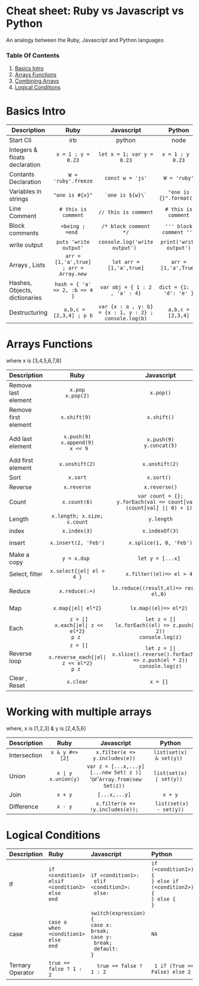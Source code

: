 # Cheat sheet: Ruby vs Javascript vs Python
An analogy between the Ruby, Javascript and Python languages

### Table Of Contents
1. [Basics Intro](#intro)
2. [Arrays Functions](#functions)
3. [Combining Arrays](#multiple)
4. [Logical Conditions](#conditions)

<h1 id=intro>Basics Intro </h1>

| Description   |Ruby           | Javascript     |Python |
| ------------- |:--------------:| :-----:|:--------:|
| Start Cli| irb | python | node |
| Integers & floats declaration    |``` x = 1 ; y = 0.23 ```|``` let x = 1; var y = 0.23 ```|```x = 1 ; y = 0.23```|
| Contants Declaration     |``` W = 'ruby'.freeze ```|``` const w = 'js' ```|``` W = 'ruby' ```|
| Variables in strings     |``` "one is #{x}" ```|``` `one is ${w}\` ```|``` "one is {}".format(x) ```|
| Line Comment            |``` # this is comment ```|``` // this is comment ```|``` # this is comment ```| 
| Block comments |```=being ;  =end ```|``` /* block comment */ ```|``` ''' block comment ''' ```|
| write output |``` puts 'write output' ```|```console.log('write output') ```|```print('write output')```|
| Arrays , Lists    |``` arr = [1,'a',true] ; arr = Array.new ```|```let arr = [1,'a',true]```|``` arr = [1,'a',True] ```|
| Hashes, Objects, dictionaries |```hash = { 'a' => 2, :b => 4 }```|```var obj = { 1 : 2 , 'a' : 4}```|```dict = {1: 2, 'd': 'e' }```|
| Destructuring |``` a,b,c = [2,3,4] ; p b```|``` var {x : a , y: b} = {x : 1, y : 2} ; console.log(b) ```|```a,b,c = [2,3,4]```|


<h1 id=functions>Arrays Functions </h1>
where x is [3,4,5,6,7,8]

| Description   |Ruby           | Javascript     |Python |
| :------------- |:--------------:| :-----:|:--------:|
| Remove last element|```x.pop```<br/>```x.pop(2)```|```x.pop()```|```x.pop() ```|
| Remove first element|```x.shift(9) ```|```x.shift()```|``` x.remove(x[0])```<br/>```del x[0] ```|
| Add last element|```x.push(9)```<br/>```x.append(9)```<br/>``` x << 9```|```x.push(9)```<br/>```y.concat(5)```|``` x.append(9); x.extend([9]); x.insert(len(x), 9)```|
| Add first element|```x.unshift(2)```|```x.unshift(2)```|``` x.insert(0,2) ```|
| Sort |```x.sort```|```x.sort() ```|```x.sort()```|
| Reverse|```x.reverse```|```x.reverse()```|```x.reverse()```| 
| Count|```x.count(6)```|```var count = {};``` <br/> ```y.forEach(val => count[val] = (count[val] \|\| 0) + 1);```|```x.count(6)```| 
| Length|```x.length; x.size; x.count```|```y.length```|```len(y)```| 
|index|```x.index(3)```|```x.indexOf(3)```|```x.index(3)```|
|insert|```x.insert(2, 'Feb')```|```x.splice(1, 0, 'Feb')```|```x.insert(2, 'Feb')```|
| Make a copy|```y = x.dup ```|```let y = [...x] ```|``` y = x[:] ```|
| Select, filter |```x.select{\|el\| el > 4 }```|```x.filter((el)=> el > 4)```|```filter(lambda el: el > 4, x)```|
| Reduce |```x.reduce(:+)```|```lx.reduce((result,el)=> result + el,0) ```|```reduce(lambda result,y: result + y, x) ```|
| Map |```x.map{\|el\| el*2}```|```lx.map((el)=> el*2) ```|```map(lambda el: el*2,x)```|
| Each |``` z = []```  </br> ``` x.each{\|el\| z << el*2}``` </br> ```p z ``` |```let z = []``` </br> ```lx.forEach((el) => z.push(el * 2))``` </br> ```console.log(z)```|``` for e in y: ``` </br> ```z.append(e * 2)```</br> ```print z ```|
| Reverse loop |``` z = []```  </br> ``` x.reverse_each{\|el\| z << el*2}``` </br> ```p z ``` |```let z = []``` </br> ```x.slice().reverse().forEach((el) => z.push(el * 2))``` </br> ```console.log(z)```|``` for e in range(len(x) - 1, -1,-1): ``` </br> ```z.append(e * 2)```</br> ```print z ```|
| Clear , Reset |```x.clear```|```x = [] ```|```del x[:]```|

  
<h1 id=multiple>Working with multiple arrays</h1>
where, x is [1,2,3] & y is [2,4,5,6]

| Description   |Ruby           | Javascript     |Python |
| :------------- |:--------------:| :-----:|:--------:|
|Intersection|```x & y #=> [2]```|```x.filter(e => y.includes(e)) ```|```list(set(x) & set(y)) ```|
|Union|```x \| y```</br>```x.union(y)```|```var z = [...x,...y]```</br>```[...new Set( z )]```</br> 'or'```Array.from(new Set(z)) ```|```list(set(x) \| set(y)) ```|
|Join|```x + y```|```[...x,...y] ```|```x + y```|
|Difference|```x - y```|```x.filter(e => !y.includes(e)); ```|``` list(set(x) - set(y))```|

<h1 id=conditions>Logical Conditions</h1>

| Description   |Ruby           | Javascript     |Python |
| :------------- |:--------------| :-----|:--------|
| If |```if <condition1>```</br>```elsif <condition2> ```</br>```else ```</br> ```end```|```if <condition1>:```</br>``` elif <condition2>:```</br> ``` else:```|```if (<condition1>) {```</br>```} else if (<condition2>) {```</br>```} else {```</br>```} ```|  
| case |```case a ```</br>```when <condition1>```</br>```else ```</br> ```end```|```switch(expression) {```</br>```case x:```</br>```break;```</br>```case y:```</br>``` break;```</br>``` default:```</br>```}```|```NA```|  
|Ternary Operator|``` true == false ? 1 : 2 ```|```  true == false ? 1 : 2```|``` 1 if (True == False) else 2```|
